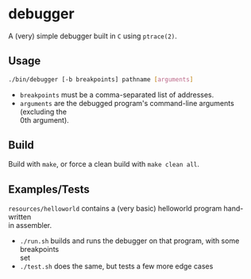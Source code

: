 debugger
========

A (very) simple debugger built in `C` using `ptrace(2)`.

Usage
-----

```sh
./bin/debugger [-b breakpoints] pathname [arguments]
```
* `breakpoints` must be a comma-separated list of addresses.  
* `arguments` are the debugged program's command-line arguments (excluding the  
  0th argument).

Build
-----

Build with `make`, or force a clean build with `make clean all`.

Examples/Tests
--------------

`resources/helloworld` contains a (very basic) helloworld program hand-written  
in assembler.  
* `./run.sh` builds and runs the debugger on that program, with some breakpoints  
set
* `./test.sh` does the same, but tests a few more edge cases


